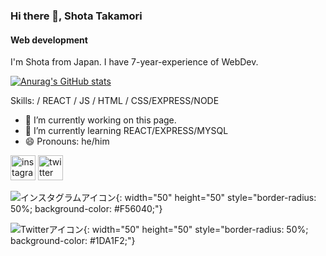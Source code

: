 ### Hi there 👋, Shota Takamori
#### Web development

I'm Shota from Japan. I have 7-year-experience of WebDev.

[![Anurag's GitHub stats](https://github-readme-stats.vercel.app/api?username=Takashota)](https://github.com/anuraghazra/github-readme-stats)

Skills: / REACT / JS / HTML / CSS/EXPRESS/NODE

- 🔭 I’m currently working on this page. 
- 🌱 I’m currently learning REACT/EXPRESS/MYSQL 
- 😄 Pronouns: he/him 


[<img src='https://cdn.jsdelivr.net/npm/simple-icons@3.0.1/icons/instagram.svg' alt='instagram' height='40'>](https://www.instagram.com/shota_nature/)  [<img src='https://cdn.jsdelivr.net/npm/simple-icons@3.0.1/icons/twitter.svg' alt='twitter' height='40'>](https://twitter.com/JtsShota)  

![インスタグラムアイコン](https://example.com/instagram-icon.png?raw=true&sanitize=true){: width="50" height="50" style="border-radius: 50%; background-color: #F56040;"}

![Twitterアイコン](https://example.com/twitter-icon.png?raw=true&sanitize=true){: width="50" height="50" style="border-radius: 50%; background-color: #1DA1F2;"}
